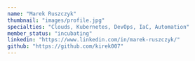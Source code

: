 ```yaml
---
name: "Marek Ruszczyk"
thumbnail: "images/profile.jpg"
specialties: "Clouds, Kubernetes, DevOps, IaC, Automation"
member_status: "incubating"
linkedin: "https://www.linkedin.com/in/marek-ruszczyk/"
github: "https://github.com/kirek007"
---
```

